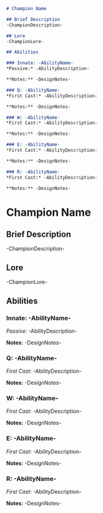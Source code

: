 ```Markdown
# Champion Name

## Brief Description
-ChampionDescription-

## Lore
-ChampionLore-

## Abilities

### Innate: -AbilityName-
*Passive:* -AbilityDescription-

**Notes:** -DesignNotes-

### Q: -AbilityName-
*First Cast:* -AbilityDescription-

**Notes:** -DesignNotes-

### W: -AbilityName-
*First Cast:* -AbilityDescription-

**Notes:** -DesignNotes-

### E: -AbilityName-
*First Cast:* -AbilityDescription-

**Notes:** -DesignNotes-

### R: -AbilityName-
*First Cast:* -AbilityDescription-

**Notes:** -DesignNotes-
```

# Champion Name

## Brief Description
-ChampionDescription-

## Lore
-ChampionLore-

## Abilities

### Innate: -AbilityName-
*Passive:* -AbilityDescription-

**Notes:** -DesignNotes-

### Q: -AbilityName-
*First Cast:* -AbilityDescription-

**Notes:** -DesignNotes-

### W: -AbilityName-
*First Cast:* -AbilityDescription-

**Notes:** -DesignNotes-

### E: -AbilityName-
*First Cast:* -AbilityDescription-

**Notes:** -DesignNotes-

### R: -AbilityName-
*First Cast:* -AbilityDescription-

**Notes:** -DesignNotes-
